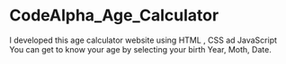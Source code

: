 # CodeAlpha_Age_Calculator
I developed this age calculator website using HTML , CSS ad JavaScript You can get to know your age by selecting your birth Year, Moth, Date.
